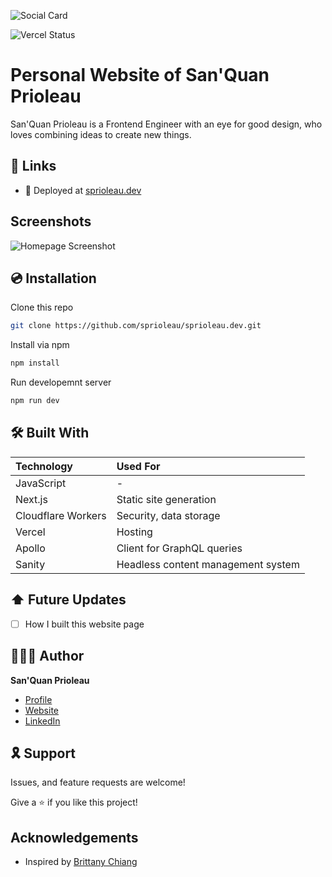 ![Social Card][social-card-url]

![Vercel Status](https://img.shields.io/github/deployments/sprioleau/sprioleau.dev/production?label=vercel&logo=vercel&style=for-the-badge)

# Personal Website of San'Quan Prioleau

San'Quan Prioleau is a Frontend Engineer with an eye for good design, who loves combining ideas to create new things.

## 🔗 Links

- 🚀 Deployed at [sprioleau.dev][deployed-url]

## Screenshots

![Homepage Screenshot][homepage-screenshot-url]

## 💿 Installation

Clone this repo

```bash
git clone https://github.com/sprioleau/sprioleau.dev.git
```

Install via npm

```bash
npm install
```

Run developemnt server

```bash
npm run dev
```

## 🛠 Built With

| Technology         | Used For                           |
| :----------------- | :--------------------------------- |
| JavaScript         | -                                  |
| Next.js            | Static site generation             |
| Cloudflare Workers | Security, data storage             |
| Vercel             | Hosting                            |
| Apollo             | Client for GraphQL queries         |
| Sanity             | Headless content management system |

## ⬆️ Future Updates

- [ ] How I built this website page

## 👨🏾‍💻 Author

**San'Quan Prioleau**

- [Profile][github-url]
- [Website][website]
- [LinkedIn][linkedin]

## 🎗 Support

Issues, and feature requests are welcome!

Give a ⭐️ if you like this project!

## Acknowledgements

- Inspired by [Brittany Chiang](https://github.com/bchiang7/v4)

<!-- Author Details -->

[github-url]: https://github.com/spriolau "San'Quan Prioleau on Github"
[website]: https://sprioleau.dev "San'Quan Prioleau's personal website"
[headshot_url]: https://avatars.githubusercontent.com/u/49278940?v=4 "San'Quan Prioleau headshot"
[linkedin]: https://www.linkedin.com/in/sanquanprioleau/

<!-- Project Details -->

[deployed-url]: https://sprioleau.dev
[social-card-url]: https://sprioleau.dev/images/sprioleau-social-card-2024-03.png "Social Card"
[homepage-screenshot-url]: https://sprioleau.dev/images/homepage.png "Homepage Screenshot"
